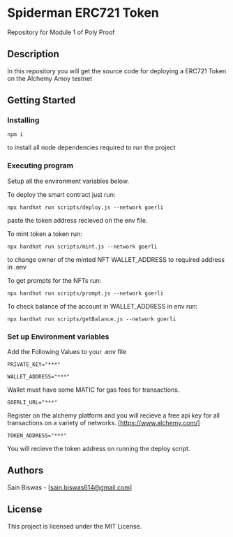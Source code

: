 # Spiderman ERC721 Token

Repository for Module 1 of Poly Proof

## Description

In this repository you will get the source code for deploying a ERC721 Token on the Alchemy Amoy testnet

## Getting Started

### Installing

```
npm i
```

to install all node dependencies required to run the project

### Executing program

Setup all the environment variables below.

To deploy the smart contract just run:

```
npx hardhat run scripts/deploy.js --network goerli
```

paste the token address recieved on the env file.

To mint token a token run:

```
npx hardhat run scripts/mint.js --network goerli
```

to change owner of the minted NFT WALLET_ADDRESS to required address in .env

To get prompts for the NFTs run:

```
npx hardhat run scripts/prompt.js --network goerli
```

To check balance of the account in WALLET_ADDRESS in env run:

```
npx hardhat run scripts/getBalance.js --network goerli
```

### Set up Environment variables

Add the Following Values to your .env file

```
PRIVATE_KEY="***"
```

```
WALLET_ADDRESS="***"
```

Wallet must have some MATIC for gas fees for transactions.

```
GOERLI_URL="***"
```

Register on the alchemy platform and you will recieve a free api key for all transactions on a variety of networks. [https://www.alchemy.com/]

```
TOKEN_ADDRESS="***"
```

You will recieve the token address on running the deploy script.

## Authors

Sain Biswas - [sain.biswas614@gmail.com]

## License

This project is licensed under the MIT License.
